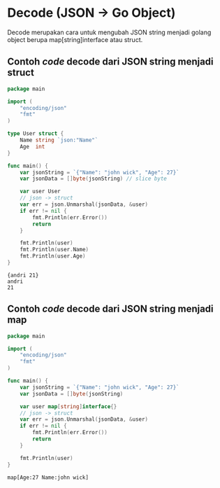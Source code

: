 # Decode (JSON -> Go Object)

Decode merupakan cara untuk mengubah JSON string menjadi golang object berupa map\[string]interface atau struct.

## Contoh _code_ decode dari JSON string menjadi struct

```go
package main

import (
    "encoding/json"
    "fmt"
)

type User struct {
    Name string `json:"Name"`
    Age  int
}

func main() {
    var jsonString = `{"Name": "john wick", "Age": 27}`
    var jsonData = []byte(jsonString) // slice byte

    var user User
    // json -> struct
    var err = json.Unmarshal(jsonData, &user)
    if err != nil {
        fmt.Println(err.Error())
        return
    }

    fmt.Println(user)
    fmt.Println(user.Name)
    fmt.Println(user.Age)
}
```

```
{andri 21}
andri
21
```

## Contoh _code_ decode dari JSON string menjadi map

```go
package main

import (
    "encoding/json"
    "fmt"
)

func main() {
    var jsonString = `{"Name": "john wick", "Age": 27}`
    var jsonData = []byte(jsonString)

    var user map[string]interface{}
    // json -> struct
    var err = json.Unmarshal(jsonData, &user)
    if err != nil {
        fmt.Println(err.Error())
        return
    }

    fmt.Println(user)
}
```

```
map[Age:27 Name:john wick]
```
